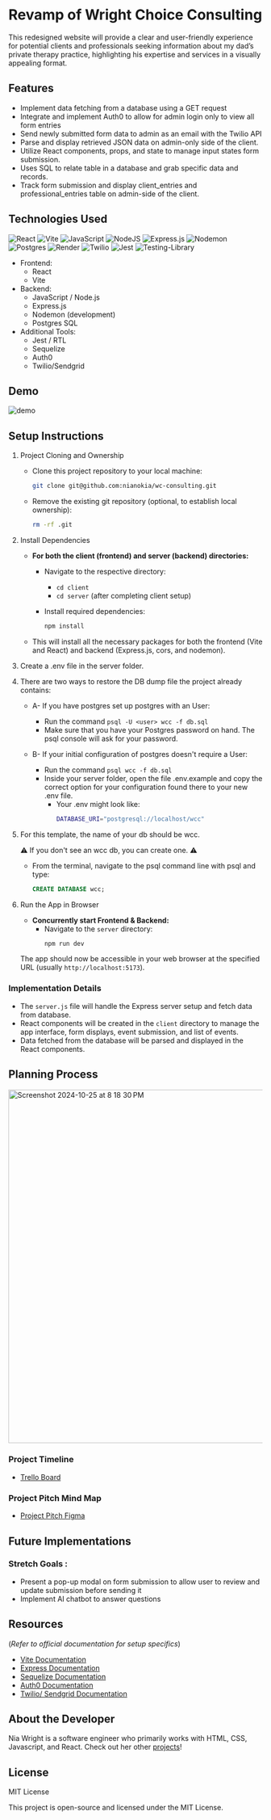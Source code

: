# Revamp of Wright Choice Consulting
This redesigned website will provide a clear and user-friendly experience for potential clients and professionals seeking information about my dad’s private therapy practice, highlighting his expertise and services in a visually appealing format.
## Features

* Implement data fetching from a database using a GET request
* Integrate and implement Auth0 to allow for admin login only to view all form entries
* Send newly submitted form data to admin as an email with the Twilio API
* Parse and display retrieved JSON data on admin-only side of the client.
* Utilize React components, props, and state to manage input states form submission.
* Uses SQL to relate table in a database and grab specific data and records.
* Track form submission and display client_entries and professional_entries table on admin-side of the client.

## Technologies Used
![React](https://img.shields.io/badge/react-%2320232a.svg?style=for-the-badge&logo=react&logoColor=%2361DAFB)
![Vite](https://img.shields.io/badge/vite-%23646CFF.svg?style=for-the-badge&logo=vite&logoColor=white)
![JavaScript](https://img.shields.io/badge/javascript-%23323330.svg?style=for-the-badge&logo=javascript&logoColor=%23F7DF1E)
![NodeJS](https://img.shields.io/badge/node.js-6DA55F?style=for-the-badge&logo=node.js&logoColor=white)
![Express.js](https://img.shields.io/badge/express.js-%23404d59.svg?style=for-the-badge&logo=express&logoColor=%2361DAFB)
![Nodemon](https://img.shields.io/badge/NODEMON-%23323330.svg?style=for-the-badge&logo=nodemon&logoColor=%BBDEAD)
![Postgres](https://img.shields.io/badge/postgres-%23316192.svg?style=for-the-badge&logo=postgresql&logoColor=white)
![Render](https://img.shields.io/badge/Render-%46E3B7.svg?style=for-the-badge&logo=render&logoColor=white)
![Twilio](https://img.shields.io/badge/Twilio-F22F46?style=for-the-badge&logo=Twilio&logoColor=white)
![Jest](https://img.shields.io/badge/-jest-%23C21325?style=for-the-badge&logo=jest&logoColor=white)
![Testing-Library](https://img.shields.io/badge/-TestingLibrary-%23E33332?style=for-the-badge&logo=testing-library&logoColor=white)


* Frontend:
    * React
    * Vite
* Backend:
    * JavaScript / Node.js
    * Express.js
    * Nodemon (development)
    * Postgres SQL
* Additional Tools:
    * Jest / RTL
    * Sequelize
    * Auth0
    * Twilio/Sendgrid

## Demo
![demo](https://i.giphy.com/media/v1.Y2lkPTc5MGI3NjExMHc1azhzcnZtZmtsejk4b2IweTE0YnJ2c2hwczl0ajJ5b2pyN2dxZyZlcD12MV9pbnRlcm5hbF9naWZfYnlfaWQmY3Q9Zw/xL5IJHbqqPoWezNTLN/giphy.gif)

## Setup Instructions

1. Project Cloning and Ownership

    * Clone this project repository to your local machine:

        ```bash
        git clone git@github.com:nianokia/wc-consulting.git
        ```

    * Remove the existing git repository (optional, to establish local ownership):

        ```bash
        rm -rf .git
        ```

2. Install Dependencies

    * **For both the client (frontend) and server (backend) directories:**
        * Navigate to the respective directory:
            * `cd client`
            * `cd server` (after completing client setup)
        * Install required dependencies:

            ```bash
            npm install
            ```

    * This will install all the necessary packages for both the frontend (Vite and React) and backend (Express.js, cors, and nodemon).

3. Create a .env file in the server folder.

4. There are two ways to restore the DB dump file the project already contains:
    * A- If you have postgres set up postgres with an User: 

        * Run the command ```psql -U <user> wcc -f db.sql```
        * Make sure that you have your Postgres password on hand. The psql console will ask for your password.

    * B- If your initial configuration of postgres doesn't require a User:

        * Run the command ```psql wcc -f db.sql```
        * Inside your server folder, open the file .env.example and copy the correct option for your configuration found there to your new .env file.
            * Your .env might look like:
                ```bash
                DATABASE_URI="postgresql://localhost/wcc"
                ```

5. For this template, the name of your db should be wcc.

    ⚠️ If you don't see an wcc db, you can create one. ⚠️
    * From the terminal, navigate to the psql command line with psql and type:
        ```sql
        CREATE DATABASE wcc;
        ``` 

6. Run the App in Browser

    * **Concurrently start Frontend & Backend:**
        * Navigate to the `server` directory:
            ```bash
            npm run dev
            ```

    The app should now be accessible in your web browser at the specified URL (usually `http://localhost:5173`).

### Implementation Details

* The `server.js` file will handle the Express server setup and fetch data from database.
* React components will be created in the `client` directory to manage the app interface, form displays, event submission, and list of events.
* Data fetched from the database will be parsed and displayed in the React components.

## Planning Process
<img width="700" alt="Screenshot 2024-10-25 at 8 18 30 PM" src="https://github.com/user-attachments/assets/483d1638-5432-478e-8103-d7c31e7e99bf">

### Project Timeline
* [Trello Board](https://trello.com/invite/b/6706ff11d21043703e88d152/ATTIaba76391d295ac4919d76a19e0b4e0a1488E702F/wcc)

### Project Pitch Mind Map
* [Project Pitch Figma](https://www.figma.com/board/9Hclt6RroLGZQGgFwg3qkg/Final-Project-Planning?node-id=110-915&t=zomsQ8rA2WFEu8iG-1)


## Future Implementations
### Stretch Goals :
* Present a pop-up modal on form submission to allow user to review and update submission before sending it
* Implement AI chatbot to answer questions

## Resources
(*Refer to official documentation for setup specifics*)
* [Vite Documentation](https://vitejs.dev/)
* [Express Documentation](https://expressjs.com/)
* [Sequelize Documentation](https://sequelize.org/)
* [Auth0 Documentation](https://auth0.com/)
* [Twilio/ Sendgrid Documentation](https://sendgrid.com/en-us)

## About the Developer
Nia Wright is a software engineer who primarily works with HTML, CSS, Javascript, and React. Check out her other [projects](https://niawright.netlify.app/)!

## License

MIT License

This project is open-source and licensed under the MIT License.
